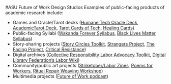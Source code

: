 #ASU Future of Work Design Studios
Examples of public-facing products of academic research include: 
- Games and Oracle/Tarot decks ([Humane Tech Oracle Deck](https://lincolncenter.asu.edu/tea-tech-and-tarot), [AcademicTarot Deck](https://visionary-futures-collective.github.io/psychicfriends/), [Tarot Cards of Tech](https://tarotcardsoftech.artefactgroup.com/), [Healing Cards)](https://see.oregonstate.edu/sites/see.oregonstate.edu/files/healing_cards_2020_printable.pdf)
- Public-facing Syllabi ([Wakanda Forever Syllabus](https://eastofmidnight.wordpress.com/wakanda-forever-the-black-panther-theology-syllabus/), [Black Lives Matter Syllabus](https://www.blacklivesmattersyllabus.com/))
- Story-sharing projects ([Story Circles Toolkit](https://see.oregonstate.edu/sites/see.oregonstate.edu/files/story_circles_toolkit_osu_august_2020.pdf), [Strangers Project](https://strangersproject.com/), [The Facing Project](https://facingproject.com/facing-communities/), [Critical Resistance](https://criticalresistance.org/projects/stop-violence/))
- Digital archives ([Collective Responsibility Labor Advocacy Toolkit](https://toolkit.dobetterlabor.com/), [Digital Library Federation’s Labor Wiki](https://wiki.diglib.org/Labor/Resources))
- Community/public art projects ([Striketober/Labor Zines](https://www.sherwoodforestzinelibrary.org/copy-of-black-issues-policing-prote), [Poems for Workers](https://www.marxists.org/history/usa/pubs/lrlibrary/05-LRL-poem.pdf), [Ritual Repair Weaving Workshop](https://ybca.org/event/ritual-repair-weaving-workshop-dec/))
- Multimedia projects ([Future of Work podcast](https://podcasts.apple.com/us/podcast/the-future-of-work/id1613201848)) 
